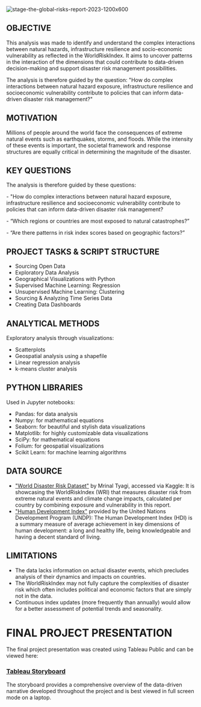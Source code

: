 
![stage-the-global-risks-report-2023-1200x600](https://github.com/user-attachments/assets/8b5aa872-b68c-4f50-bb84-df57a908eef5)

## OBJECTIVE

This analysis was made to identify and understand the complex interactions between natural hazards, infrastructure resilience and socio-economic vulnerability as reflected in the WorldRiskIndex. It aims to uncover patterns in the interaction of the dimensions that could contribute to data-driven decision-making and support disaster risk management possibilities.

The analysis is therefore guided by the question: "How do complex interactions between natural hazard exposure, infrastructure resilience and socioeconomic vulnerability contribute to policies that can inform data-driven disaster risk management?"

## MOTIVATION

Millions of people around the world face the consequences of extreme natural events such as earthquakes, storms, and floods. While the intensity of these events is important, the societal framework and response structures are equally critical in determining the magnitude of the disaster.


## KEY QUESTIONS

The analysis is therefore guided by these questions:

\- "How do complex interactions between natural hazard exposure, infrastructure resilience and socioeconomic vulnerability contribute to policies that can inform data-driven disaster risk management?

\- “Which regions or countries are most exposed to natural catastrophes?”

\- “Are there patterns in risk index scores based on geographic factors?”

## PROJECT TASKS & SCRIPT STRUCTURE

-   Sourcing Open Data
-   Exploratory Data Analysis
-   Geographical Visualizations with Python
-   Supervised Machine Learning: Regression
-   Unsupervised Machine Learning: Clustering
-   Sourcing & Analyzing Time Series Data
-   Creating Data Dashboards

## ANALYTICAL METHODS
Exploratory analysis through visualizations:

-   Scatterplots
-   Geospatial analysis using a shapefile
-   Linear regression analysis
-   k-means cluster analysis

## PYTHON LIBRARIES

Used in Jupyter notebooks:

-   Pandas: for data analysis
-   Numpy: for mathematical equations
-   Seaborn: for beautiful and stylish data visualizations
-   Matplotlib: for highly customizable data visualizations
-   SciPy: for mathematical equations
-   Folium: for geospatial visualizations
-   Scikit Learn: for machine learning algorithms

## DATA SOURCE

- ["World Disaster Risk Dataset"](https://www.kaggle.com/datasets/tr1gg3rtrash/global-disaster-risk-index-time-series-dataset) by Mrinal Tyagi, accessed via Kaggle: It is showcasing the WorldRiskIndex (WRI) that measures disaster risk from extreme natural events and climate change impacts, calculated per country by combining exposure and vulnerability in this report.
-  ["Human Development Index"](https://hdr.undp.org/data-center/human-development-index#/indicies/HDI) provided by the United Nations Development Program (UNDP): The Human Development Index (HDI) is a summary measure of average achievement in key dimensions of human development: a long and healthy life, being knowledgeable and having a decent standard of living.

## LIMITATIONS

-   The data lacks information on actual disaster events, which precludes analysis of their dynamics and impacts on countries.
-   The WorldRiskIndex may not fully capture the complexities of disaster risk which often includes political and economic factors that are simply not in the data.
-   Continuous index updates (more frequently than annually) would allow for a better assessment of potential trends and seasonality.

# FINAL PROJECT PRESENTATION

The final project presentation was created using Tableau Public and can be viewed here:

### [Tableau Storyboard](https://public.tableau.com/app/profile/markus.teich/viz/TheGlobalRiskReportMT_17429247689150/WorldRiskIndex)

The storyboard provides a comprehensive overview of the data-driven narrative developed throughout the project and is best viewed in full screen mode on a laptop.
